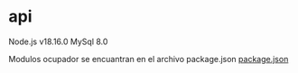 # api

Node.js v18.16.0
MySql 8.0

Modulos ocupador se encuantran en el archivo package.json  [package.json](https://www.youtube.com/watch?v=rAQGFe7lCVs)

